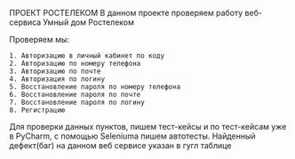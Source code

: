 ПРОЕКТ РОСТЕЛЕКОМ
В данном проекте проверяем работу веб-сервиса Умный дом Ростелеком

Проверяем мы:

    1. Авторизацию в личный кабинет по коду
    2. Авторизацию по номеру телефона
    3. Авторизацию по почте
    4. Авторизация по логину
    5. Восстановление пароля по номеру телефона
    6. Восстановление пароля по почте
    7. Восстановление пароля по логину
    8. Регистрацию
    
Для проверки данных пунктов, пишем тест-кейсы и по тест-кейсам уже в PyCharm, с помощью Seleniuma пишем автотесты.
Найденный дефект(баг) на данном веб сервисе указан в гугл таблице
